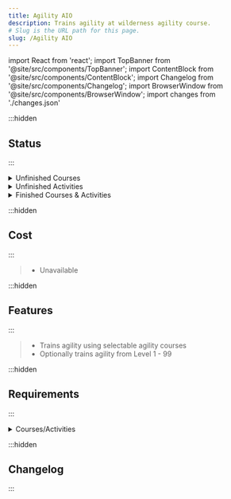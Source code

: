 ```yaml
---
title: Agility AIO
description: Trains agility at wilderness agility course.
# Slug is the URL path for this page.
slug: /Agility AIO
---
```


import React from 'react';
import TopBanner from '@site/src/components/TopBanner';
import ContentBlock from '@site/src/components/ContentBlock';
import Changelog from '@site/src/components/Changelog';
import BrowserWindow from '@site/src/components/BrowserWindow';
import changes from './changes.json'

<TopBanner title="Agility AIO" version="v0.01-1" author="KBD" skill="Agility">
</TopBanner>

:::hidden

## Status

:::

<ContentBlock title="Status">

<details>
<summary> Unfinished Courses</summary>
- Agility Arena - Entry-level obstacles
- Burthorpe Agility Course
- Agility Arena - Medium-level obstacles
- Agility Pyramid
- Penguin Agility Course
- Anachronia: Beginner island travel
- Barbarian Outpost Agility Course
- Agility Arena - High-level obstacles
- Ape Atoll Agility Course
- Anachronia: Novice island travel
- Wilderness Agility Course
- Werewolf Agility Course
- Statues in the Bandos Throne Room
- Het's Oasis Agility Course
- Anachronia: Advanced island travel
- Hefin Serenity Posts
- Hefin Agility Course
- Dorgesh-Kaan Agility Course
- Advanced Gnome Stronghold Course
- Anachronia: Island-wide agility Course
- Advanced Barbarian Outpost Course

</details>

<details>
<summary> Unfinished Activities</summary>
- Werewolf Skullball
- Gnome Ball
- Toy mouse
- Penguin suit
- Blast Furnace
- Barbarian Fishing
- Livid Farm
- Serenity posts


</details>

<details>
<summary> Finished Courses & Activities</summary>
- Gnome Agility Course

</details>

</ContentBlock>

:::hidden

## Cost

:::

<ContentBlock title="Cost">

> - Unavailable

</ContentBlock>

:::hidden

## Features

:::

<ContentBlock title="Features">

> - Trains agility using selectable agility courses
> - Optionally trains agility from Level 1 - 99


</ContentBlock>

:::hidden

## Requirements

:::
<ContentBlock title="Requirements">

<details>
<summary>Courses/Activities</summary>

>  level 1: Gnome Agility Course 
>
>  level 1: Agility Arena - Entry-level obstacles
>
> level 1: Burthorpe Agility Course
>
> level 2: Gnomeball
>
> level 20: Agility Arena - Medium-level obstacles
>
> level 25: Werewolf Skullball
> - Quest requirement: Creatures of Fenkenstrain
>
> level 30: Agility Pyramid
>
> level 30: Penguin Agility Course
> - Quest requirement: Cold War
>
> level 30: Anachronia: Beginner island travel
>
> level 35: Barbarian Outpost Agility Course
>
> level 40: Agility Arena - High-level obstacles
>
> level 48: Ape Atoll Agility Course
> - Quest requirement: Monkey Madness
>
> level 50: Anachronia: Novice island travel
>
> level 52: Wilderness Agility Course
>
> - level 60: Werewolf Agility Course
> - Quest requirement: Creatures of Fenkenstrain
>
> level 60: Statues in the Bandos Throne Room
> - Quest requirement: Chosen Commander
>
> level 65: Het's Oasis Agility Course
>
> level 70: Anachronia: Advanced island travel
>
> level 75: Hefin Serenity Posts
> - Quest requirement: Plague's End
>
> level 75: Hefin Agility Course
> - Quest requirement: Plague's End
>
> level 77: Dorgesh-Kaan Agility Course
>
> level 80: Advanced Gnome Stronghold Course
>
> level 85: Anachronia: Island-wide agility Course
>
> level 90: Advanced Barbarian Outpost Course

</details>

</ContentBlock>

:::hidden



## Changelog

:::

<Changelog changes={changes}>

</Changelog>
